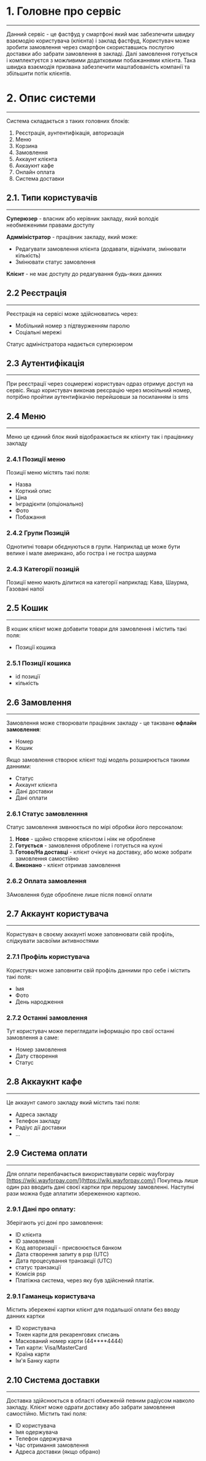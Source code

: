 # 1. Головне про сервіс

---
Данний сервіс - це фастфуд у смартфоні який має забезпечити швидку взаємодію користувача (клієнта) і заклад фастфуд,
Користувач може зробити замовлення через смартфон скориставшись послугою доставки або забрати замовлення в закладі.
Далі замовлення готується і комплектуєтся з можливими додатковими побажаннями клієнта. Така швидка взаємодія призвана
забезпечити маштабованість компанії та збільшити потік клієнтів.

# 2. Опис системи

---
Система складається з таких головних блоків:
1. Реєстрація, аунтентифікація, авторизація
2. Меню
3. Корзина
4. Замовлення
5. Аккаунт клієнта
6. Аккаукнт кафе
7. Онлайн оплата
8. Система доставки


## 2.1. Типи користувачів

---
**Суперюзер** - власник або керівник закладу, який володіє необмеженими правами доступу

**Адмміністратор** - працівник закладу, який може:

* Редагувати замовлення клієнта (додавати, віднімати, змінювати кількість)
* Змінювати статус замовлення 

**Клієнт** - не має доступу до редагування будь-яких данних

## 2.2 Реєстрація

---
Реєстрація на сервісі може здійснюватись через:

* Мобільний номер з підтвурженням паролю
* Соціальні мережі 

Статус адміністратора надається суперюзером

## 2.3 Аутентифікація


---
При реєстрації через соцмережі користувач одраз отримує доступ на сервіс. Якщо користувач виконав реєсрацію через 
моюільний номер, потрібно пройтии аутентифікачію перейшовши за посиланням із sms

## 2.4 Меню

---
Меню це єдиний блок який відображається як клієнту так і працівнику закладу

### 2.4.1 Позиції меню

Позиції меню містять такі поля:

* Назва
* Корткий опис
* Ціна 
* Інградієнти (опціонально)
* Фото
* Побажання


### 2.4.2 Групи Позицій

Однотипні товари обєднуються в групи. Наприклад це може бути велике і мале американо, або гостра і не гостра шаурма

### 2.4.3 Категорії позицій

Позиції меню мають ділитися на категорії наприклад: Кава, Шаурма, Газовані напої

## 2.5 Кошик

---
В кошик клієнт може добавити товари для замовлення і містить такі поля:

* Позиції кошика

### 2.5.1 Позиції кошика

* id позиції 
* кількість

## 2.6 Замовлення

---
Замовлення може створювати працівник закладу - це такзване **офлайн замовлення**:

* Номер
* Кошик

Якщо замовлення створює клієнт тоді модель розширюється такими данними:

* Статус
* Аккаунт клієнта
* Дані доставки
* Дані оплати


### 2.6.1 Статус замовленння

Статус замовлення змвнюється по мірі обробки його персоналом:

1. **Нове** - щойно створене клієнтом і ніяк не оброблене
2. **Готується** - замовлення оброблене і готується на кухні
3. **Готово/На доставці** - клієнт очікує на доставку, або може зобрати замовлення самостійно
4. **Виконано** - клієнт отримав замовлення

### 2.6.2 Оплата замовлення

ЗАмовлення буде оброблене лише після повної оплати


## 2.7 Аккаунт користувача

___
Користувач в своєму аккаунті може заповнювати свій профіль, слідкувати засвоїми активностями

### 2.7.1 Профіль користувача

Користувач може заповнити свій профіль данними про себе і містить такі поля:

* Імя 
* Фото 
* День народження

### 2.7.2 Останні замовлення

Тут користувач може переглядати інформацію про свої останні замовлення а саме:

* Номер замовлення 
* Дату створення
* Статус

## 2.8 Аккаукнт кафе

---
Це аккаунт самого закладу який містить такі поля:

* Адреса закладу 
* Телефон закладу
* Радіус дії доставки
* ...

## 2.9 Система оплати

---
Для оплати перелбачається використавувати сервіс wayforpay [https://wiki.wayforpay.com/](https://wiki.wayforpay.com/)
Покупець лише один раз вводить дані своєї картки при першому замовленні. Наступні рази можна буде аплатити збереженною 
карткою.

### 2.9.1 Дані про оплату:

Зберігають усі доні про замовлення:

* ID клієнта
* ID замовлення 
* Код авторизації - присвоюється банком
* Дата створення запиту в psp (UTC)
* Дата процесування транзакції (UTC)
* статус транзакції
* Комісія psp
* Платіжна система, через яку був здійснений платіж.

### 2.9.1 Гаманець користувача

Містить збережені картки клієнт для подальшої оплати без вводу данних картки 

* ID користувача
* Токен карти для рекаренгових списань
* Маскований номер карти (44****4444)
* Тип карти: Visa/MasterCard
* Країна карти
* Ім'я Банку карти

## 2.10 Система доставки

---
Доставка здійснюється в області обмеженій певним радіусом навколо закладу.
Клієнт може одрати доставку або забрати замовлення самостійно. Містить такі поля:

* ID користувача
* Імя одержувача
* Телефон одержувача
* Час отримання замовлення
* Адреса доставки (якщо обрано)





